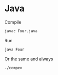 # Java

Compile
```sh
javac Four.java
```

Run
```sh
java Four
```

Or the same and always

```sh
./compex
```